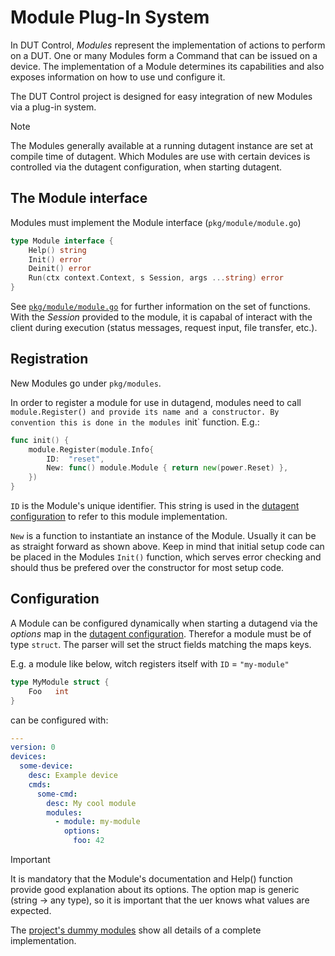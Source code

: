 # Module Plug-In System

In DUT Control, _Modules_ represent the implementation of actions to perform on a DUT. One or many Modules form a Command that can be issued on a device. The implementation of a Module determines its capabilities and also exposes information on how to use und configure it.  

The DUT Control project is designed for easy integration of new Modules via a plug-in system.

> [!NOTE] 
> The Modules generally available at a running dutagent instance are set at compile time of dutagent. 
> Which Modules are use with certain devices is controlled via the dutagent configuration, when starting dutagent.

## The Module interface
Modules must implement the Module interface (`pkg/module/module.go`)
```go
type Module interface {
	Help() string
	Init() error
	Deinit() error
	Run(ctx context.Context, s Session, args ...string) error
}
```
See [`pkg/module/module.go`](../pkg/module/module.go) for further information on the set of functions. 
With the _Session_ provided to the module, it is capabal of interact with the client during execution (status messages, request input, file transfer, etc.).

## Registration

New Modules go under `pkg/modules`. 

In order to register a module for use in dutagend, modules need to call `module.Register() and provide its name and a constructor. By convention this is done in the modules `init` function. E.g.:
```go
func init() {
	module.Register(module.Info{
		ID:  "reset",
		New: func() module.Module { return new(power.Reset) },
	})
}
```
`ID` is the Module's unique identifier. This string is used in the [dutagent configuration](./dutagent-config.md) to refer to this module implementation. 

`New` is a function to instantiate an instance of the Module. Usually it can be as straight forward as shown above. 
Keep in mind that initial setup code can be placed in the Modules `Init()` function, which serves error checking and should thus be prefered over the constructor for most setup code. 

## Configuration
A Module can be configured dynamically when starting a dutagend via the _options_ map in the [dutagent configuration](./dutagent-config.md#module). Therefor a module must be of type `struct`. The parser will set the struct fields matching the maps keys. 

E.g. a module like below, witch registers itself with `ID` = `"my-module"`
```go
type MyModule struct {
	Foo   int    
}
```
can be configured with:
```yaml
---
version: 0
devices:
  some-device:
    desc: Example device
    cmds:
      some-cmd:
        desc: My cool module
        modules:
          - module: my-module
            options:
              foo: 42
```
> [!IMPORTANT]  
> It is mandatory that the Module's documentation and Help() function provide good explanation about its options.
> The option map is generic (string -> any type), so it is important that the uer knows what values are expected.


The [project's dummy modules](../pkg/module/dummy/dummy_status.go) show all details of a complete implementation.




